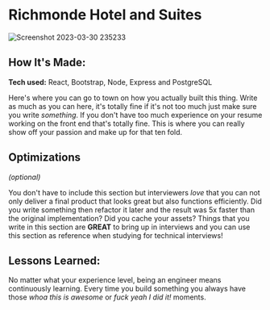 # Richmonde Hotel and Suites

<!--**Link to project:** http://recruiters-love-seeing-live-demos.com/ -->

![Screenshot 2023-03-30 235233](https://github.com/carminalamit/hotel-reservation-system/assets/95231683/ce94e2b6-d04d-4691-853d-f8d13ffd66b1)


## How It's Made:

**Tech used:** React, Bootstrap, Node, Express and PostgreSQL

Here's where you can go to town on how you actually built this thing. Write as much as you can here, it's totally fine if it's not too much just make sure you write *something*. If you don't have too much experience on your resume working on the front end that's totally fine. This is where you can really show off your passion and make up for that ten fold.

## Optimizations
*(optional)*

You don't have to include this section but interviewers *love* that you can not only deliver a final product that looks great but also functions efficiently. Did you write something then refactor it later and the result was 5x faster than the original implementation? Did you cache your assets? Things that you write in this section are **GREAT** to bring up in interviews and you can use this section as reference when studying for technical interviews!

## Lessons Learned:

No matter what your experience level, being an engineer means continuously learning. Every time you build something you always have those *whoa this is awesome* or *fuck yeah I did it!* moments.




